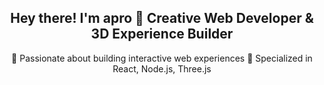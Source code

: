 <h2 align="center">
  Hey there! I'm apro 👋  
  Creative Web Developer & 3D Experience Builder
</h2>

<div align="center">
  🚀 Passionate about building interactive web experiences  
  🧠 Specialized in React, Node.js, Three.js  
</div>
